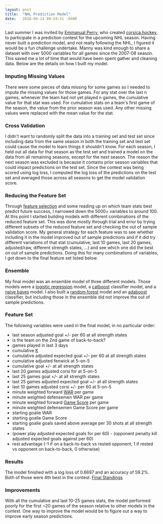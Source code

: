 ```yaml
---
layout: post
title:  "NHL Prediction Model"
date:   2018-04-14 09:24:31 -0400
---
```

Last summer I was invited by [Emmanual Perry](https://twitter.com/MannyElk), who created [corsica.hockey](http://corsica.hockey), to participate in a prediction contest for the upcoming NHL season. Having never built a prediction model, and not really following the NHL, I figured it would be a fun challenge undertake. Manny was kind enough to share a dataset with over 5000 variables for all games since the 2007-08 season. This saved me a lot of time that would have been spent gather and cleaning data. Below are the details on how I built my model.

### Imputing Missing Values
There were some pieces of data missing for some games so I needed to impute the missing values for those games. For any stat over the last n games, whenever the team had not yet played n games, the cumulative value for that stat was used. For cumulative stats on a team's first game of the season, the value from the prior season was used. Any other missing values were replaced with the mean value for the stat.

### Cross Validation
I didn't want to randomly split the data into a training set and test set since including data from the same season in both the training set and test set could cause the model to learn things it shouldn't know.  For each season, I held out all data for that season as the test set and trained a model on the data from all remaining seasons, except for the next season. The reason the next season was excluded is because it contains prior season variables that could impact predictions on the test set. Since the contest was being scored using log loss, I computed the log loss of the predictions on the test set and averaged those across all seasons to get the model validation score.

### Reducing the Feature Set
Through [feature selection](http://scikit-learn.org/stable/modules/feature_selection.html) and some reading up on which team stats best predict future success, I narrowed down the 5000+ variables to around 100. At this point I started building models with different combinations of the reduced feature set. This was done mostly through trial and error by trying different subsets of the reduced feature set and checking the out of sample validation score. My general strategy for each feature was to see whether including it in the model improved out of sample predictions and if it did try different variations of that stat (cumulative, last 10 games, last 20 games, adjusted/raw, different strength states, ...) and see which one did the best on out of sample predictions. Doing this for many combinations of variables, I got down to the final feature set listed below.

### Ensemble
My final model was an ensemble model of three different models. Those models were a [logistic regression](http://scikit-learn.org/stable/modules/generated/sklearn.linear_model.LogisticRegression.html) model, a [catboost](https://catboost.yandex/) classifier model, and a [naive bayes](http://scikit-learn.org/stable/modules/generated/sklearn.naive_bayes.GaussianNB.html) model. I also built a [random forest](http://scikit-learn.org/stable/modules/generated/sklearn.ensemble.RandomForestClassifier.html) model and an [adaboost](http://scikit-learn.org/stable/modules/generated/sklearn.ensemble.AdaBoostClassifier.html) classifier, but including those in the ensemble did not improve the out of sample predictions.

### Feature Set
The following variables were used in the final model, in no particular order:

* last season adjusted goal +/- per 60 at all strength states
* is the team on the 2nd game of back-to-back?
* games played in last 3 days
* cumulative [K](http://www.corsica.hockey/misc/K_Manuscript.pdf)
* cumulative adjusted expected goal +/- per 60 at all strength states
* cumulative adjusted fenwick at 5-on-5
* cumulative goal +/- at all strength states
* last 20 games adjusted corsi for at 5-on-5
* last 25 games goal +/- at all strength states
* last 25 games adjusted expected goal +/- at all strength states
* last 10 games adjusted corsi +/- per 60 at 5-on-5
* minute weighted forward [WAR](http://www.corsica.hockey/blog/2017/05/20/the-art-of-war/) per game
* minute weighted defensemen WAR per game
* minute weighted forward [Game Score](https://hockey-graphs.com/2016/07/13/measuring-single-game-productivity-an-introduction-to-game-score/) per game
* minute weighted defensemen Game Score per game
* starting goalie WAR
* starting goalie Game Score
* starting goalie goals saved above average per 30 shots at all strength states
* (power play adjusted expected goals for per 60) - (opponent penalty kill adjusted expected goals against per 60)
* rest advantage (-1 if on a back-to-back vs rested opponent, 1 if rested vs opponent on back-to-back, 0 otherwise)

### Results
The model finished with a log loss of 0.6697 and an accuracy of 59.2%. Both of those were 4th best in the contest. [Final Standings](https://twitter.com/CorsicaHockey/status/983175602470572032)

### Improvements
With all the cumulative and last 10-25 games stats, the model performed poorly for the first ~20 games of the season relative to other models in the contest. One way to improve the model would be to figure out a way to improve early season predictions.
